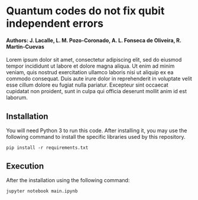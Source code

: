 # Quantum codes do not fix qubit independent errors
#### Authors: J. Lacalle, L. M. Pozo-Coronado, A. L. Fonseca de Oliveira, R. Martin-Cuevas

Lorem ipsum dolor sit amet, consectetur adipiscing elit, sed do eiusmod tempor incididunt ut labore et dolore magna aliqua. Ut enim ad minim veniam, quis nostrud exercitation ullamco laboris nisi ut aliquip ex ea commodo consequat. Duis aute irure dolor in reprehenderit in voluptate velit esse cillum dolore eu fugiat nulla pariatur. Excepteur sint occaecat cupidatat non proident, sunt in culpa qui officia deserunt mollit anim id est laborum.

## Installation

You will need Python 3 to run this code. After installing it, you may use the following command to install the specific libraries used by this repository.

```
pip install -r requirements.txt
```

## Execution

After the installation using the following command:

```
jupyter notebook main.ipynb
```
